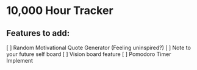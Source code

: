 # 10,000 Hour Tracker 


## Features to add: 

[ ] Random Motivational Quote Generator (Feeling uninspired?)
[ ] Note to your future self board 
[ ] Vision board feature 
[ ] Pomodoro Timer Implement 
